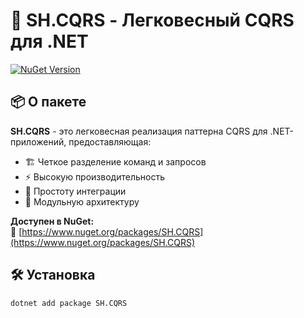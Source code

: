 # 🚀 SH.CQRS - Легковесный CQRS для .NET

[![NuGet Version](https://img.shields.io/nuget/v/SH.CQRS?style=flat-square&logo=nuget)](https://www.nuget.org/packages/SH.CQRS)

## 📦 О пакете

**SH.CQRS** - это легковесная реализация паттерна CQRS для .NET-приложений, предоставляющая:

- 🏗 Четкое разделение команд и запросов
- ⚡ Высокую производительность
- 🧩 Простоту интеграции
- 📐 Модульную архитектуру

**Доступен в NuGet:**  
🔗 [https://www.nuget.org/packages/SH.CQRS](https://www.nuget.org/packages/SH.CQRS)

## 🛠 Установка

```bash
dotnet add package SH.CQRS
